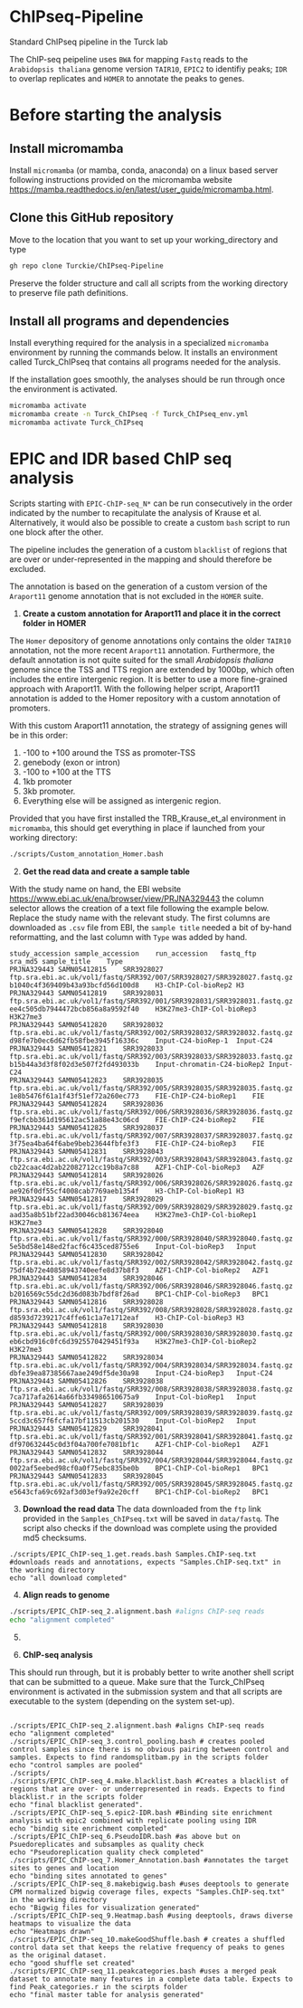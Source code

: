 # ChIPseq-Pipeline
Standard ChIPseq pipeline in the Turck lab

The ChIP-seq peipeline uses `BWA` for mapping `Fastq` reads to the `Arabidopsis thaliana` genome version `TAIR10`, `EPIC2` to identifiy peaks; `IDR` to overlap replicates and `HOMER` to annotate the peaks to genes.

# Before starting the analysis

## Install micromamba

Install `micromamba` (or mamba, conda, anaconda) on a linux based server following instructions provided on the micromamba website <https://mamba.readthedocs.io/en/latest/user_guide/micromamba.html>.

## Clone this GitHub repository

Move to the location that you want to set up your working_directory and type

``` bash
gh repo clone Turckie/ChIPseq-Pipeline
```

Preserve the folder structure and call all scripts from the working directory to preserve file path definitions.

## Install all programs and dependencies

Install everything required for the analysis in a specialized `micromamba` environment by running the commands below. It installs an environment called Turck_ChIPseq that contains all programs needed for the analysis.

If the installation goes smoothly, the analyses should be run through once the environment is activated.

``` bash
micromamba activate
micromamba create -n Turck_ChIPseq -f Turck_ChIPseq_env.yml
micromamba activate Turck_ChIPseq
```

# EPIC and IDR based ChIP seq analysis

Scripts starting with `EPIC-ChIP-seq_N*` can be run consecutively in the order indicated by the number to recapitulate the analysis of Krause et al. Alternatively, it would also be possible to create a custom `bash` script to run one block after the other.

The pipeline includes the generation of a custom `blacklist` of regions that are over or under-represented in the mapping and should therefore be excluded.

The annotation is based on the generation of a custom version of the `Araport11` genome annotation that is not excluded in the `HOMER` suite.


1.  **Create a custom annotation for Araport11 and place it in the correct folder in HOMER**

The `Homer` depository of genome annotations only contains the older `TAIR10` annotation, not the more recent `Araport11` annotation. Furthermore, the default annotation is not quite suited for the small *Arabidopsis thaliana* genome since the TSS and TTS region are extended by 1000bp, which often includes the entire intergenic region. It is better to use a more fine-grained approach with Araport11. With the following helper script, Araport11 annotation is added to the Homer repository with a custom annotation of promoters.

With this custom Araport11 annotation, the strategy of assigning genes will be in this order:

1.  -100 to +100 around the TSS as promoter-TSS
2.  genebody (exon or intron)
3.  -100 to +100 at the TTS
4.  1kb promoter
5.  3kb promoter.
6.  Everything else will be assigned as intergenic region.

Provided that you have first installed the TRB_Krause_et_al environment in `micromamba`, this should get everything in place if launched from your working directory:

``` bash
./scripts/Custom_annotation_Homer.bash
```

2. **Get the read data and create a sample table**

With the study name on hand, the EBI website <https://www.ebi.ac.uk/ena/browser/view/PRJNA329443> the column selector allows the creation of a text file following the example below. Replace the study name with the relevant study. 
The first columns are downloaded as `.csv` file from EBI, the `sample title` needed a bit of by-hand reformatting, and the last column with `Type` was added by hand. 

```text
study_accession	sample_accession	run_accession	fastq_ftp	sra_md5	sample_title	Type
PRJNA329443	SAMN05412815	SRR3928027	ftp.sra.ebi.ac.uk/vol1/fastq/SRR392/007/SRR3928027/SRR3928027.fastq.gz	b1040c4f369409b43a93bcfd56d100d8	H3-ChIP-Col-bioRep2	H3
PRJNA329443	SAMN05412819	SRR3928031	ftp.sra.ebi.ac.uk/vol1/fastq/SRR392/001/SRR3928031/SRR3928031.fastq.gz	ee4c505db7944472bcb856a8a9592f40	H3K27me3-ChIP-Col-bioRep3	H3K27me3
PRJNA329443	SAMN05412820	SRR3928032	ftp.sra.ebi.ac.uk/vol1/fastq/SRR392/002/SRR3928032/SRR3928032.fastq.gz	d98fe7b0ec6d62fb58fbe3945f16336c	Input-C24-bioRep-1	Input-C24
PRJNA329443	SAMN05412821	SRR3928033	ftp.sra.ebi.ac.uk/vol1/fastq/SRR392/003/SRR3928033/SRR3928033.fastq.gz	b15b44a3d3f8f02d3e507f2fd493033b	Input-chromatin-C24-bioRep2	Input-C24
PRJNA329443	SAMN05412823	SRR3928035	ftp.sra.ebi.ac.uk/vol1/fastq/SRR392/005/SRR3928035/SRR3928035.fastq.gz	1e8b5476f61a1f43f51ef72a260ec773	FIE-ChIP-C24-bioRep1	FIE
PRJNA329443	SAMN05412824	SRR3928036	ftp.sra.ebi.ac.uk/vol1/fastq/SRR392/006/SRR3928036/SRR3928036.fastq.gz	f9efcbb361d195612ac51a88e43c06cd	FIE-ChIP-C24-bioRep2	FIE
PRJNA329443	SAMN05412825	SRR3928037	ftp.sra.ebi.ac.uk/vol1/fastq/SRR392/007/SRR3928037/SRR3928037.fastq.gz	3f75ea4ba64f6abe9beb23644fbfe3f3	FIE-ChIP-C24-bioRep3	FIE
PRJNA329443	SAMN05412831	SRR3928043	ftp.sra.ebi.ac.uk/vol1/fastq/SRR392/003/SRR3928043/SRR3928043.fastq.gz	cb22caac4d2ab22082712cc19b8a7c88	AZF1-ChIP-Col-bioRep3	AZF
PRJNA329443	SAMN05412814	SRR3928026	ftp.sra.ebi.ac.uk/vol1/fastq/SRR392/006/SRR3928026/SRR3928026.fastq.gz	ae926f0df55cf4008cab7769aeb1354f	H3-ChIP-Col-bioRep1	H3
PRJNA329443	SAMN05412817	SRR3928029	ftp.sra.ebi.ac.uk/vol1/fastq/SRR392/009/SRR3928029/SRR3928029.fastq.gz	aad35a8b51bf22ad30046cb813674eea	H3K27me3-ChIP-Col-bioRep1	H3K27me3
PRJNA329443	SAMN05412828	SRR3928040	ftp.sra.ebi.ac.uk/vol1/fastq/SRR392/000/SRR3928040/SRR3928040.fastq.gz	5e5bd58e148ed2facf6c435ced8755e6	Input-Col-bioRep3	Input
PRJNA329443	SAMN05412830	SRR3928042	ftp.sra.ebi.ac.uk/vol1/fastq/SRR392/002/SRR3928042/SRR3928042.fastq.gz	75df4b72e40858943740eefe8d37b8f3	AZF1-ChIP-Col-bioRep2	AZF1
PRJNA329443	SAMN05412834	SRR3928046	ftp.sra.ebi.ac.uk/vol1/fastq/SRR392/006/SRR3928046/SRR3928046.fastq.gz	b2016569c55dc2d36d083b7bdf8f26ad	BPC1-ChIP-Col-bioRep3	BPC1
PRJNA329443	SAMN05412816	SRR3928028	ftp.sra.ebi.ac.uk/vol1/fastq/SRR392/008/SRR3928028/SRR3928028.fastq.gz	d8593d7239217c4ffe61c1a7e1712eaf	H3-ChIP-Col-bioRep3	H3
PRJNA329443	SAMN05412818	SRR3928030	ftp.sra.ebi.ac.uk/vol1/fastq/SRR392/000/SRR3928030/SRR3928030.fastq.gz	eb6cbd916c0fc6d3925570429451f93a	H3K27me3-ChIP-Col-bioRep2	H3K27me3
PRJNA329443	SAMN05412822	SRR3928034	ftp.sra.ebi.ac.uk/vol1/fastq/SRR392/004/SRR3928034/SRR3928034.fastq.gz	dbfe39ea87385667aae249df5de30a98	Input-C24-bioRep3	Input-C24
PRJNA329443	SAMN05412826	SRR3928038	ftp.sra.ebi.ac.uk/vol1/fastq/SRR392/008/SRR3928038/SRR3928038.fastq.gz	7ca717afa2614a66fb334986510675a9	Input-Col-bioRep1	Input
PRJNA329443	SAMN05412827	SRR3928039	ftp.sra.ebi.ac.uk/vol1/fastq/SRR392/009/SRR3928039/SRR3928039.fastq.gz	5ccd3c657f6fcfa17bf11513cb201530	Input-Col-bioRep2	Input
PRJNA329443	SAMN05412829	SRR3928041	ftp.sra.ebi.ac.uk/vol1/fastq/SRR392/001/SRR3928041/SRR3928041.fastq.gz	df970632445c0d3f04a700fe7081bf1c	AZF1-ChIP-Col-bioRep1	AZF1
PRJNA329443	SAMN05412832	SRR3928044	ftp.sra.ebi.ac.uk/vol1/fastq/SRR392/004/SRR3928044/SRR3928044.fastq.gz	0022af5eebed98cf0a0f75ebc835be0b	BPC1-ChIP-Col-bioRep1	BPC1
PRJNA329443	SAMN05412833	SRR3928045	ftp.sra.ebi.ac.uk/vol1/fastq/SRR392/005/SRR3928045/SRR3928045.fastq.gz	e5643cfa69c692af3d03ef9a92e20cff	BPC1-ChIP-Col-bioRep2	BPC1
```

3. **Download the read data**
The data downloaded from the `ftp` link provided in the `Samples_ChIPseq.txt` will be saved in `data/fastq`. The script also checks if the download was complete using the provided md5 checksums.

``` shell
./scripts/EPIC_ChIP-seq_1.get.reads.bash Samples.ChIP-seq.txt #downloads reads and annotations, expects "Samples.ChIP-seq.txt" in the working directory
echo "all download completed"
```

4. **Align reads to genome**

```bash
./scripts/EPIC_ChIP-seq_2.alignment.bash #aligns ChIP-seq reads
echo "alignment completed"
```

5. 


2.  **ChIP-seq analysis**

This should run through, but it is probably better to write another shell script that can be submitted to a queue. Make sure that the Turck_ChIPseq environment is activated in the submission system and that all scripts are executable to the system (depending on the system set-up).

``` shell

./scripts/EPIC_ChIP-seq_2.alignment.bash #aligns ChIP-seq reads
echo "alignment completed"
./scripts/EPIC_ChIP-seq_3.control_pooling.bash # creates pooled control samples since there is no obvious pairing between control and samples. Expects to find randomsplitbam.py in the scripts folder
echo "control samples are pooled"
./scripts/
./scripts/EPIC_ChIP-seq_4.make.blacklist.bash #Creates a blacklist of regions that are over- or underrepresented in reads. Expects to find blacklist.r in the scripts folder
echo "final blacklist generated".
./scripts/EPIC_ChIP-seq_5.epic2-IDR.bash #Binding site enrichment analysis with epic2 combined with replicate pooling using IDR
echo "bindig site enrichment completed"
./scripts/EPIC_ChIP-seq_6.PseudoIDR.bash #as above but on Psuedoreplicates and subsamples as quality check
echo "Pseudoreplication quality check completed"
./scripts/EPIC_ChIP-seq_7.Homer_Annotation.bash #annotates the target sites to genes and location
echo "binding sites annotated to genes"
./scripts/EPIC_ChIP-seq_8.makebigwig.bash #uses deeptools to generate CPM normalized bigwig coverage files, expects "Samples.ChIP-seq.txt" in the working directory
echo "Bigwig files for visualization generated"
./scripts/EPIC_ChIP-seq_9.Heatmap.bash #using deeptools, draws diverse heatmaps to visualize the data
echo "Heatmaps drawn"
./scripts/EPIC_ChIP-seq_10.makeGoodShuffle.bash # creates a shuffled control data set that keeps the relative frequency of peaks to genes as the original dataset.
echo "good shuffle set created"
./scripts/EPIC_ChIP-seq_11.peakcategories.bash #uses a merged peak dataset to annotate many features in a complete data table. Expects to find Peak_categories.r in the scirpts folder
echo "final master table for analysis generated"
```
